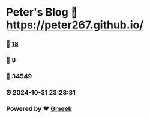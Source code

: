 # Peter's Blog :link: https://peter267.github.io/ 
### :page_facing_up: [18](https://peter267.github.io//tag.html) 
### :speech_balloon: 8 
### :hibiscus: 34549 
### :alarm_clock: 2024-10-31 23:28:31 
### Powered by :heart: [Gmeek](https://github.com/Meekdai/Gmeek)
